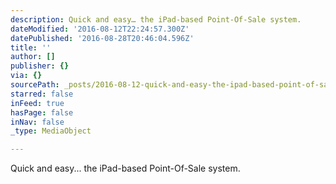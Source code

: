 ```yaml
---
description: Quick and easy… the iPad-based Point-Of-Sale system.
dateModified: '2016-08-12T22:24:57.300Z'
datePublished: '2016-08-28T20:46:04.596Z'
title: ''
author: []
publisher: {}
via: {}
sourcePath: _posts/2016-08-12-quick-and-easy-the-ipad-based-point-of-sale-system.md
starred: false
inFeed: true
hasPage: false
inNav: false
_type: MediaObject

---
```

Quick and easy... the iPad-based Point-Of-Sale system.